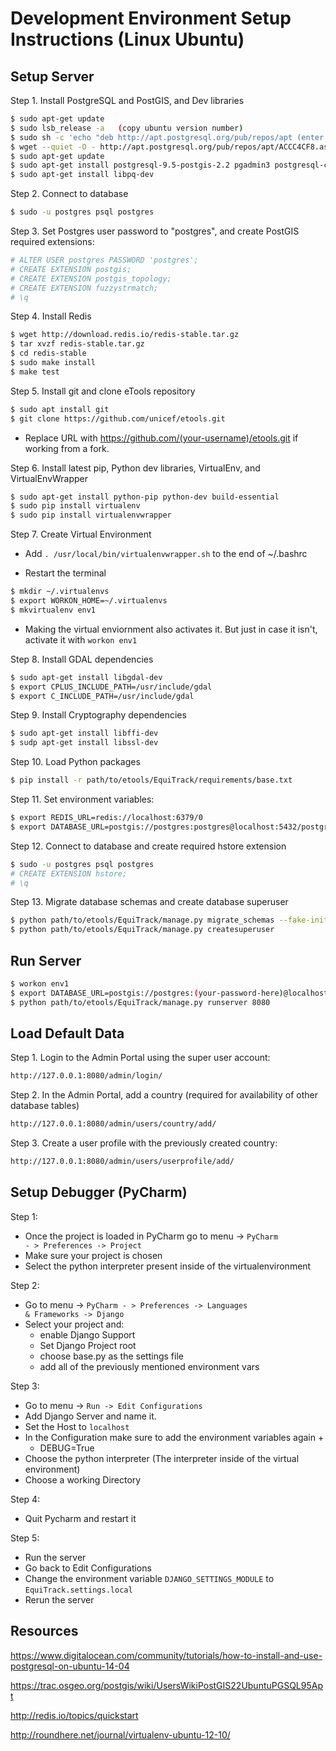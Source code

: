 Development Environment Setup Instructions (Linux Ubuntu)
================================================

Setup Server
------------

Step 1. Install PostgreSQL and PostGIS, and Dev libraries

```bash
$ sudo apt-get update
$ sudo lsb_release -a   (copy ubuntu version number)
$ sudo sh -c 'echo "deb http://apt.postgresql.org/pub/repos/apt (enter ubuntu version number)-pgdg main" >> /etc/apt/sources.list'
$ wget --quiet -O - http://apt.postgresql.org/pub/repos/apt/ACCC4CF8.asc | sudo apt-key add -
$ sudo apt-get update
$ sudo apt-get install postgresql-9.5-postgis-2.2 pgadmin3 postgresql-contrib-9.5
$ sudo apt-get install libpq-dev
```

Step 2. Connect to database

```bash
$ sudo -u postgres psql postgres
```

Step 3. Set Postgres user password to "postgres", and create PostGIS required extensions:

```bash
# ALTER USER postgres PASSWORD 'postgres';
# CREATE EXTENSION postgis;
# CREATE EXTENSION postgis_topology;
# CREATE EXTENSION fuzzystrmatch;
# \q
```

Step 4. Install Redis

```bash
$ wget http://download.redis.io/redis-stable.tar.gz
$ tar xvzf redis-stable.tar.gz
$ cd redis-stable
$ sudo make install
$ make test
```

Step 5. Install git and clone eTools repository

```bash
$ sudo apt install git
$ git clone https://github.com/unicef/etools.git
```

* Replace URL with https://github.com/(your-username)/etools.git if working from a fork.

Step 6. Install latest pip, Python dev libraries, VirtualEnv, and VirtualEnvWrapper

```bash
$ sudo apt-get install python-pip python-dev build-essential
$ sudo pip install virtualenv
$ sudo pip install virtualenvwrapper
```

Step 7. Create Virtual Environment

* Add `. /usr/local/bin/virtualenvwrapper.sh` to the end of ~/.bashrc

* Restart the terminal

```bash
$ mkdir ~/.virtualenvs
$ export WORKON_HOME=~/.virtualenvs
$ mkvirtualenv env1
```

* Making the virtual enviornment also activates it. But just in case it isn't, activate it with `workon env1`

Step 8. Install GDAL dependencies

```bash
$ sudo apt-get install libgdal-dev
$ export CPLUS_INCLUDE_PATH=/usr/include/gdal
$ export C_INCLUDE_PATH=/usr/include/gdal
```

Step 9. Install Cryptography dependencies

```bash
$ sudo apt-get install libffi-dev
$ sudp apt-get install libssl-dev
```

Step 10. Load Python packages

```bash
$ pip install -r path/to/etools/EquiTrack/requirements/base.txt
```

Step 11. Set environment variables:

```bash
$ export REDIS_URL=redis://localhost:6379/0
$ export DATABASE_URL=postgis://postgres:postgres@localhost:5432/postgres
```

Step 12. Connect to database and create required hstore extension

```bash
$ sudo -u postgres psql postgres
# CREATE EXTENSION hstore;
# \q
```

Step 13. Migrate database schemas and create database superuser

```bash
$ python path/to/etools/EquiTrack/manage.py migrate_schemas --fake-initial --noinput
$ python path/to/etools/EquiTrack/manage.py createsuperuser
```


Run Server
----------

```bash
$ workon env1
$ export DATABASE_URL=postgis://postgres:(your-password-here)@localhost:5432/postgres
$ python path/to/etools/EquiTrack/manage.py runserver 8080
```

Load Default Data
-----------------

Step 1. Login to the Admin Portal using the super user account:

```bash
http://127.0.0.1:8080/admin/login/
```

Step 2. In the Admin Portal, add a country (required for availability of other database tables)

```bash
http://127.0.0.1:8080/admin/users/country/add/
```

Step 3. Create a user profile with the previously created country:

```bash
http://127.0.0.1:8080/admin/users/userprofile/add/
```

Setup Debugger (PyCharm)
------------------------

Step 1:
* Once the project is loaded in PyCharm go to menu -&gt; <code>PyCharm - &gt; Preferences -&gt; Project</code>
* Make sure your project is chosen
* Select the python interpreter present inside of the virtualenvironment

Step 2:
* Go to menu -&gt; <code>PyCharm - &gt; Preferences -&gt; Languages &amp; Frameworks -&gt; Django</code>
* Select your project and:
    * enable Django Support
    * Set Django Project root
    * choose base.py as the settings file
    * add all of the previously mentioned environment vars

Step 3:
* Go to menu -&gt; <code>Run -&gt; Edit Configurations</code>
* Add Django Server and name it.
* Set the Host to `localhost`
* In the Configuration make sure to add the environment variables again +
    * DEBUG=True
* Choose the python interpreter (The interpreter inside of the virtual environment)
* Choose a working Directory

Step 4:
* Quit Pycharm and restart it

Step 5:
* Run the server
* Go back to Edit Configurations
* Change the environment variable `DJANGO_SETTINGS_MODULE` to `EquiTrack.settings.local`
* Rerun the server

Resources
---------

https://www.digitalocean.com/community/tutorials/how-to-install-and-use-postgresql-on-ubuntu-14-04

https://trac.osgeo.org/postgis/wiki/UsersWikiPostGIS22UbuntuPGSQL95Apt

http://redis.io/topics/quickstart

http://roundhere.net/journal/virtualenv-ubuntu-12-10/
